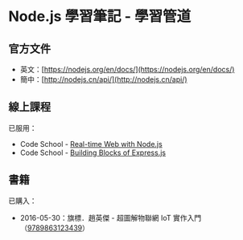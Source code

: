 # Node.js 學習筆記 - 學習管道

## 官方文件

* 英文：[https://nodejs.org/en/docs/](https://nodejs.org/en/docs/)
* 簡中：[http://nodejs.cn/api/](http://nodejs.cn/api/)

## 線上課程

已服用：

* Code School - [Real-time Web with Node.js](https://www.codeschool.com/courses/real-time-web-with-node-js)
* Code School - [Building Blocks of Express.js](https://www.codeschool.com/courses/building-blocks-of-express-js)

## 書籍

已購入：

* 2016-05-30：旗標．趙英傑 - 超圖解物聯網 IoT 實作入門（[9789863123439](https://www.tenlong.com.tw/products/9789863123439)）



